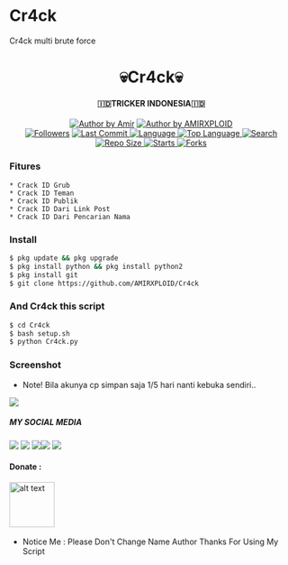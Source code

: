 # Cr4ck
Cr4ck multi brute force

<h1 align="center">
    💀Cr4ck💀
</h1>
<h4 align="center">
  🇮🇩TRICKER INDONESIA🇮🇩
</h4>
<p align="center">
<a href="#"><img title="Author by Amir" src="https://img.shields.io/badge/Coded%20By-AMIRXPLOIT-brightgreen?"></a>
<a href="#"><img title="Author by AMIRXPLOID" src="https://img.shields.io/badge/Code%20-python2.7-blue?"></a>
<br>
<a href="https://github.com/AMIRXPLOID/followers">
<img title="Followers" src="https://img.shields.io/github/followers/AmirXploit?label=Followers&color=blue&style=flat-square"></a>
<a href="https://github.com/Yayan-XD/termux-style/stargazers/">
  <a href="https://github.com/Yayan-XD/Cr4ck">
    <img alt="Last Commit" src="https://img.shields.io/github/last-commit/Amirxploit/Cr4ck.svg"/>
  </a>
  <a href="https://github.com/AMIRXPLOID/Cr4ck">
    <img alt="Language" src="https://img.shields.io/github/languages/count/AmirXploit/Cr4ck.svg"/>
  </a>
  <a href="https://github.com/AMIRXPLOID/Cr4ck">
    <img alt="Top Language" src="https://img.shields.io/github/languages/top/Amirxploit/Cr4ck.svg"/>
  </a>
  <a href="https://github.com/AMIRXPLOID/Cr4ck">
    <img alt="Search" src="https://img.shields.io/github/search/AmirXploit/Craker/Cr4ck.svg"/>
  </a>
  <a href="https://github.com/AMURXPLOID/Cr4ck">
    <img alt="Repo Size" src="https://img.shields.io/github/repo-size/Amirxploit/Cr4ck.svg"/>
  </a>
  <a href="https://github.com/AMIRXPLOID/Cr4ck">
    <img alt="Starts" src="https://img.shields.io/github/stars/AmirXploiy/Cr4ck.svg"/>
  </a>
  <a href="https://github.com/AMIRXPLOID/Cr4ck">
    <img alt="Forks" src="https://img.shields.io/github/forks/AmirXploit/Cr4ck.svg"/>
  </a>
</div>
<p align="center">

### Fitures
```
* Crack ID Grub
* Crack ID Teman
* Crack ID Publik
* Crack ID Dari Link Post
* Crack ID Dari Pencarian Nama
```
### Install
```bash
$ pkg update && pkg upgrade
$ pkg install python && pkg install python2
$ pkg install git
$ git clone https://github.com/AMIRXPLOID/Cr4ck
```
### And Cr4ck this script
```bash
$ cd Cr4ck
$ bash setup.sh
$ python Cr4ck.py
```

### Screenshot
* Note! Bila akunya cp simpan saja 1/5 hari nanti kebuka sendiri..
<img src="https://github.com/AMIRXPLOID/Cr4ck/blob/main/img/IMG_20210304_060211.jpg" />

##### MY SOCIAL MEDIA
[![](https://img.shields.io/badge/Github-black?logo=Github&logoColor=black&labelColor=white)](https://github.com/Yayan-XD) [![](https://img.shields.io/badge/Twitter-blue?logo=Twitter&logoColor=White&labelColor=white)](https://mobile.twitter.com/moch_xd)
[![](https://img.shields.io/badge/Facebook-blue?logo=Facebook&logoColor=blue&labelColor=white)](https://www.facebook.com/amirxploit)[![](https://img.shields.io/badge/Instagram-red?logo=Instagram&logoColor=red&labelColor=white)](https://www.instagram.com/amirxploit) [![](https://img.shields.io/badge/Whatsapp-CHAT-red?logo=Whatsapp&logoColor=Brightgreen&labelColor=white)](https://wa.me/6285718094505?text=Asalamualaikum+bang)

#### Donate :

<a href="https://saweria.co/amirxploit"><img src="https://upload.wikimedia.org/wikipedia/commons/7/72/Logo_dana_blue.svg" alt="alt text" width="80" height="80"></a> &nbsp;&nbsp;

* Notice Me : Please Don't Change Name Author
Thanks For Using My Script

